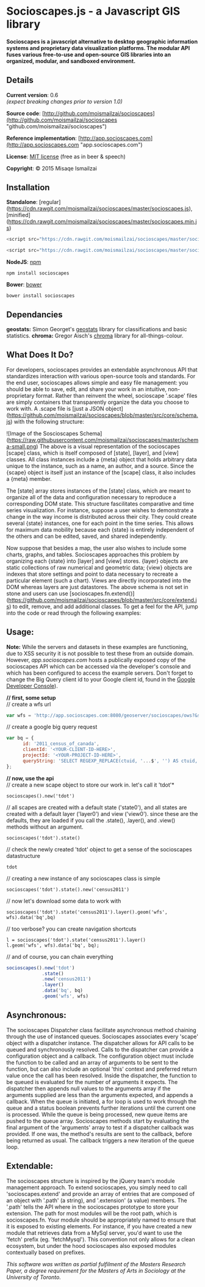 # Socioscapes.js -  a Javascript GIS library

#### Socioscapes is a javascript alternative to desktop geographic information systems and proprietary data visualization platforms. The modular API fuses various free-to-use and open-source GIS libraries into an organized, modular, and sandboxed environment.

## Details

**Current version**: 0.6  
*(expect breaking changes prior to version 1.0)*

**Source code**: [http://github.com/moismailzai/socioscapes](http://github.com/moismailzai/socioscapes "github.com/moismailzai/socioscapes")

**Reference implementation**: [http://app.socioscapes.com](http://app.socioscapes.com "app.socioscapes.com")

**License**: [MIT license](http://opensource.org/licenses/MIT "MIT license") (free as in beer & speech)

**Copyright**: &copy; 2015 Misaqe Ismailzai

## Installation  

**Standalone**: [regular] (https://cdn.rawgit.com/moismailzai/socioscapes/master/socioscapes.js), [minified] (https://cdn.rawgit.com/moismailzai/socioscapes/master/socioscapes.min.js)

```js
<script src="https://cdn.rawgit.com/moismailzai/socioscapes/master/socioscapes.js">
```

```js
<script src="https://cdn.rawgit.com/moismailzai/socioscapes/master/socioscapes.min.js">
```

**NodeJS**: [npm](https://www.npmjs.com/package/socioscapes)

`npm install socioscapes`

**Bower**: [bower](http://bower.io/search/?q=socioscapes)

`bower install socioscapes`

## Dependancies 

**geostats:** Simon Georget's [geostats](https://github.com/simogeo/geostats) library for classifications and basic statistics.
**chroma:** Gregor Aisch's [chroma](https://github.com/gka/chroma.js) library for all-things-colour.

## What Does It Do?

For developers, socioscapes provides an extendable asynchronous API that standardizes interaction with various open-source tools and standards. For the end user, socioscapes allows simple and easy file management: you should be able to save, edit, and share your work in an intuitive, non-proprietary format. Rather than reinvent the wheel, socioscape '.scape' files are simply containers that transparently organize the data you choose to work with. A .scape file is [just a JSON object] (https://github.com/moismailzai/socioscapes/blob/master/src/core/schema.js) with the following structure:

![Image of the Soscioscapes Schema]
(https://raw.githubusercontent.com/moismailzai/socioscapes/master/schema-small.png)
The above is a visual representation of the socioscapes [scape] class, which is itself composed of [state], [layer], and [view] classes. All class instances include a {meta} object that holds arbitrary data unique to the instance, such as a name, an author, and a source. Since the {scape} object is itself just an instance of the [scape] class, it also includes a {meta} member.  

The [state] array stores instances of the [state] class, which are meant to organize all of the data and configuration necessary to reproduce a corresponding DOM state. This structure fascilitates comparative and time series visualization. For instance, suppose a user wishes to demonstrate a change in the way income is distributed across their city. They could create several {state} instances, one for each point in the time series. This allows for maximum data mobility because each {state} is entirely independent of the others and can be edited, saved, and shared independently.  

Now suppose that besides a map, the user also wishes to include some charts, graphs, and tables. Socioscapes approaches this problem by organizing each {state} into [layer] and [view] stores. {layer} objects are static collections of raw numerical and geometric data; {view} objects are indexes that store settings and point to data necessary to recreate a particular element (such a chart). Views are directly incorporated into the DOM whereas layers are just datastores. The above schema is not set in stone and users can use [socioscapes.fn.extend()] (https://github.com/moismailzai/socioscapes/blob/master/src/core/extend.js) to edit, remove, and add additional classes. To get a feel for the API, jump into the code or read through the following examples:

## Usage:

**Note:** While the servers and datasets in these examples are functioning, due to XSS security it is not possible to test these from an outside domain. However, *app.socioscapes.com* hosts a publically exposed copy of the socioscapes API which can be accessed via the developer's console and which has been configured to access the example servers. Don't forget to change the Big Query client id to your Google client id, found in the [Google Developer Console](https://console.developers.google.com/)).

**// first, some setup**   
// create a wfs url

```js
var wfs = 'http://app.socioscapes.com:8080/geoserver/socioscapes/ows?&service=WFS&request=GetFeature&typeName=socioscapes:2011-canada-census-da&outputFormat=json&cql_filter=ccsuid=1218001'
```

// create a google big query request 

```js
var bq = {
      id: '2011_census_of_canada',
      clientId: '<YOUR-CLIENT-ID-HERE>',
      projectId: '<YOUR-PROJECT-ID-HERE>',
      queryString: 'SELECT REGEXP_REPLACE(ctuid, '...$', '') AS ctuid, dauid, characteristic, total FROM [2011_census_of_canada.geography_index] as census_geography JOIN EACH [2011_census_of_canada.ontario_da] as census_data ON census_geography.DAuid = census_data.Geo_Code WHERE (CMAName CONTAINS 'Toronto') AND (CTuid != '') AND (Characteristic CONTAINS 'Population in 2011') GROUP BY DAuid, CTuid, Characteristic, Total'
};
```

**// now, use the api**  
// create a new scape object to store our work in. let's call it 'tdot'*  

    socioscapes().new('tdot')

// all scapes are created with a default state ('state0'), and all states are created with a default layer ('layer0') and view ('view0'). since these are the defaults, they are loaded if you call the .state(), .layer(), and .view() methods without an argument. 

    socioscapes('tdot').state()

// check the newly created 'tdot' object to get a sense of the socioscapes datastructure 

    tdot  

// creating a new instance of any socioscapes class is simple

    socioscapes('tdot').state().new('census2011')

// now let's download some data to work with  

    socioscapes('tdot').state('census2011').layer().geom('wfs', wfs).data('bq',bq)

// too verbose? you can create navigation shortcuts  

    l = socioscapes('tdot').state('census2011').layer()
    l.geom('wfs', wfs).data('bq', bq);

// and of course, you can chain everything

```js
socioscapes().new('tdot')
             .state()
             .new('census2011')
             .layer()
             .data('bq', bq)
             .geom('wfs', wfs)
```

## Asynchronous:

The socioscapes Dispatcher class facilitate asynchronous method chaining through the use of instanced queues. Socioscapes associates every 'scape' object with a dispatcher instance. The dispatcher allows for API calls to be queued and synchronously resolved. Calls to the dispatcher can provide a configuration object and a callback. The configuration object must include the function to be called and an array of arguments to be sent to the function, but can also include an optional 'this' context and preferred return value once the call has been resolved. Inside the dispatcher, the function to be queued is evaluated for the number of arguments it expects. The dispatcher then appends null values to the arguments array if the arguments supplied are less than the arguments expected, and appends a callback. When the queue is initiated, a for loop is used to work through the queue and a status boolean prevents further iterations until the current one is processed. While the queue is being processed, new queue items are pushed to the queue array. Socioscapes methods start by evaluating the final argument of the 'arguments' array to test if a dispatcher callback was provided. If one was, the method's results are sent to the callback, before being returned as usual. The callback triggers a new iteration of the queue loop.

## Extendable:

The socioscapes structure is inspired by the jQuery team's module management approach. To extend socioscapes, you simply need to call 'socioscapes.extend' and provide an array of entries that are composed of an object with '.path' (a string), and '.extension' (a value) members. The '.path' tells the API where in the socioscapes prototype to store your extension. The path for most modules will be the root path, which is socioscapes.fn. Your module should be appropriately named to ensure that it is exposed to existing elements. For instance, if you have created a new module that retrieves data from a MySql server, you'd want to use the 'fetch' prefix (eg. 'fetchMysql'). This convention not only allows for a clean ecosystem, but under the hood socioscapes also exposed modules contextually based on prefixes.

*This software was written as partial fulfilment of the Masters Research Paper, a degree requirement for the Masters of Arts in Sociology at the University of Toronto.*